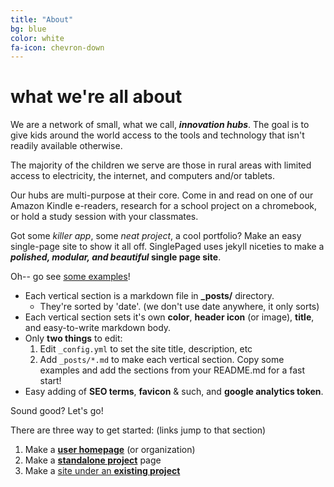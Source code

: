 ```yaml
---
title: "About"
bg: blue
color: white
fa-icon: chevron-down
---
```




# what we're all about

We are a network of small, what we call, ***innovation hubs***. The goal is to give kids around the world access to the tools and technology that isn't readily available otherwise. 

The majority of the children we serve are those in rural areas with limited access to electricity, the internet, and computers and/or tablets. 

Our hubs are multi-purpose at their core. Come in and read on one of our Amazon Kindle e-readers, research for a school project on a chromebook, or hold a study session with your classmates.

Got some *killer app*, some *neat project*, a cool portfolio? Make an easy single-page site to show it all off. SinglePaged uses jekyll niceties to make a ***polished, modular, and beautiful* single page site**.

Oh-- go see [some examples](https://github.com/t413/SinglePaged#fancy-jekyll-powered-single-page-site)!

- Each vertical section is a markdown file in **_posts/** directory.
  * They're sorted by 'date'. (we don't use date anywhere, it only sorts)
- Each vertical section sets it's own **color**, **header icon** (or image), **title**, and easy-to-write markdown body.
- Only **two things** to edit:
  1. Edit `_config.yml` to set the site title, description, etc
  2. Add `_posts/*.md` to make each vertical section. Copy some examples and add the sections from your README.md for a fast start!
- Easy adding of **SEO terms**, **favicon** & such, and **google analytics token**.

Sound good? Let's go!

There are three way to get started: (links jump to that section)

1. Make a [**user homepage**](#setup-as-user-homepage) (or organization)
2. Make a [**standalone project**](#setup-as-standalone-project-page) page
3. Make a [site under an **existing project**](#setup-inside-existing-project)

